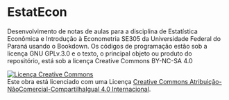 # EstatEcon
Desenvolvimento de notas de aulas para a disciplina de Estatística Econômica e Introdução à Econometria SE305 da Universidade Federal do Paraná usando o Bookdown.
Os códigos de programação estão sob a licença GNU GPLv.3.0 e o texto, o principal objeto ou produto do repositório, está sob a licença Creative Commons BY-NC-SA 4.0

<a rel="license" href="http://creativecommons.org/licenses/by-nc-sa/4.0/"><img alt="Licença Creative Commons" style="border-width:0" src="https://i.creativecommons.org/l/by-nc-sa/4.0/88x31.png" /></a><br />Este obra está licenciado com uma Licença <a rel="license" href="http://creativecommons.org/licenses/by-nc-sa/4.0/">Creative Commons Atribuição-NãoComercial-CompartilhaIgual 4.0 Internacional</a>.
